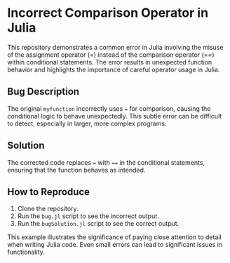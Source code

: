 # Incorrect Comparison Operator in Julia
This repository demonstrates a common error in Julia involving the misuse of the assignment operator (=) instead of the comparison operator (==) within conditional statements.  The error results in unexpected function behavior and highlights the importance of careful operator usage in Julia.

## Bug Description
The original `myfunction` incorrectly uses `=` for comparison, causing the conditional logic to behave unexpectedly. This subtle error can be difficult to detect, especially in larger, more complex programs.

## Solution
The corrected code replaces `=` with `==` in the conditional statements, ensuring that the function behaves as intended.

## How to Reproduce
1. Clone the repository.
2. Run the `bug.jl` script to see the incorrect output.
3. Run the `bugSolution.jl` script to see the correct output.

This example illustrates the significance of paying close attention to detail when writing Julia code.  Even small errors can lead to significant issues in functionality.